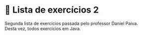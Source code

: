 # 📝 Lista de exercícios 2
Segunda lista de exercícios passada pelo professor Daniel Paiva. <br>
Desta vez, todos exercícios em Java.
